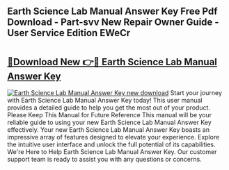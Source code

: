 ## Earth Science Lab Manual Answer Key Free Pdf Download - Part-svv New Repair Owner Guide - User Service Edition EWeCr

# <h2><a href="http://bc12806.oget.top/?id=Earth+Science+Lab+Manual+Answer+Key">🔗Download New 👉🔴 Earth Science Lab Manual Answer Key</a></h2>

[![Earth Science Lab Manual Answer Key new download](https://i.imgur.com/5g1atiW.png)](http://bc12806.oget.top/?id=Earth+Science+Lab+Manual+Answer+Key)
Start your journey with Earth Science Lab Manual Answer Key today! This user manual provides a detailed guide to help you get the most out of your product. Please Keep This Manual for Future Reference This manual will be your reliable guide to using your new Earth Science Lab Manual Answer Key effectively. Your new Earth Science Lab Manual Answer Key boasts an impressive array of features designed to elevate your experience. Explore the intuitive user interface and unlock the full potential of its capabilities. We're Here to Help Earth Science Lab Manual Answer Key. Our customer support team is ready to assist you with any questions or concerns.
